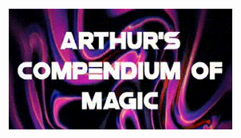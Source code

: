 <p align="center">
    <a href="https://youtu.be/tIUAph8ZNtY">
        <img src="https://github.com/arthursfares/arthurs-compendium-of-magic/blob/main/assets/gifs/demonstration.gif?raw=true">
    </a>
</p>